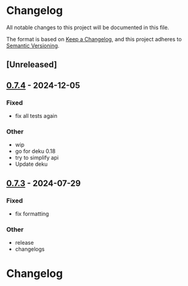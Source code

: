 # Changelog
All notable changes to this project will be documented in this file.

The format is based on [Keep a Changelog](https://keepachangelog.com/en/1.0.0/),
and this project adheres to [Semantic Versioning](https://semver.org/spec/v2.0.0.html).

## [Unreleased]

## [0.7.4](https://github.com/vhdirk/dash7-rs/compare/dash7-cli-v0.7.3...dash7-cli-v0.7.4) - 2024-12-05

### Fixed

- fix all tests again

### Other

- wip
- go for deku 0.18
- try to simplify api
- Update deku

## [0.7.3](https://github.com/vhdirk/dash7-rs/compare/dash7-cli-v0.7.2...dash7-cli-v0.7.3) - 2024-07-29

### Fixed
- fix formatting

### Other
- release
- changelogs
# Changelog